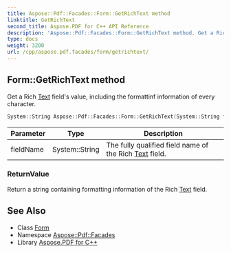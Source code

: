 ```yaml
---
title: Aspose::Pdf::Facades::Form::GetRichText method
linktitle: GetRichText
second_title: Aspose.PDF for C++ API Reference
description: 'Aspose::Pdf::Facades::Form::GetRichText method. Get a Rich Text field''s value, including the formattinf information of every character in C++.'
type: docs
weight: 3200
url: /cpp/aspose.pdf.facades/form/getrichtext/
---
```

## Form::GetRichText method


Get a Rich [Text](../../../aspose.pdf.text/) field's value, including the formattinf information of every character.

```cpp
System::String Aspose::Pdf::Facades::Form::GetRichText(System::String fieldName)
```


| Parameter | Type | Description |
| --- | --- | --- |
| fieldName | System::String | The fully qualified field name of the Rich [Text](../../../aspose.pdf.text/) field. |

### ReturnValue

Return a string containing formatting information of the Rich [Text](../../../aspose.pdf.text/) field.

## See Also

* Class [Form](../)
* Namespace [Aspose::Pdf::Facades](../../)
* Library [Aspose.PDF for C++](../../../)
